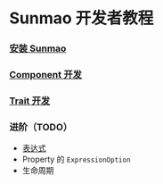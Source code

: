 # Sunmao 开发者教程

### [安装 Sunmao](./install.md)

### [Component 开发](./component.md)

### [Trait 开发](./trait.md)

### 进阶（TODO）

- [表达式](./expression.md)
- Property 的 `ExpressionOption`
- 生命周期
